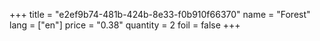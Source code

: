 +++
title = "e2ef9b74-481b-424b-8e33-f0b910f66370"
name = "Forest"
lang = ["en"]
price = "0.38"
quantity = 2
foil = false
+++
